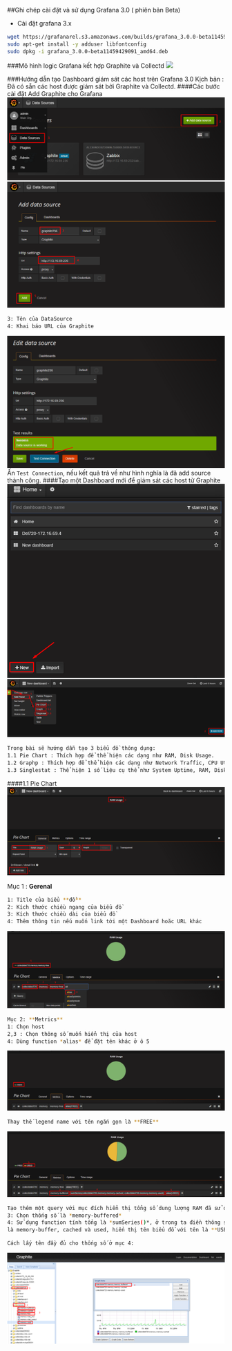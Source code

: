 ##Ghi chép cài đặt và sử dụng Grafana 3.0 ( phiên bản Beta)
- Cài đặt grafana 3.x
```sh
wget https://grafanarel.s3.amazonaws.com/builds/grafana_3.0.0-beta11459429091_amd64.deb
sudo apt-get install -y adduser libfontconfig
sudo dpkg -i grafana_3.0.0-beta11459429091_amd64.deb
```


###Mô hình logic Grafana kết hợp Graphite và Collectd
<img src="http://i.imgur.com/5GWXWLB.png">

###Hướng dẫn tạo Dashboard giám sát các host trên Grafana 3.0
Kịch bản : Đã có sẵn các host được giám sát bởi Graphite và Collectd.
####Các bước cài đặt
Add Graphite cho Grafana
![graphite](/images/Gra1.png)
![graphite](/images/Gra2.png)
```sh 
3: Tên của DataSource
4: Khai báo URL của Graphite
```
![graphite](/images/Gra3.png)
Ấn `Test Connection`, nếu kết quả trả về như hình nghĩa là đã add source thành công.
####Tạo một Dashboard mới để giám sát các host từ Graphite
![graphite](/images/Gra4.png)
![graphite](/images/Gra5.png)
```sh
Trong bài sẽ hướng dẫn tạo 3 biểu đồ thông dụng:
1.1 Pie Chart : Thích hợp để thể hiện các dạng như RAM, Disk Usage.
1.2 Graphp : Thích hợp để thể hiện các dạng như Network Traffic, CPU Utilization.
1.3 Singlestat : Thể hiện 1 số liệu cụ thể như System Uptime, RAM, Disk Total
```
####1.1 Pie Chart
![graphite](/images/Gra6.png)

Mục 1 : **Gerenal**
```sh
1: Title của biểu **đồ**
2: Kích thước chiều ngang của biểu đồ
3: Kích thước chiều dài của biểu đồ
4: Thêm thông tin nếu muốn link tới một Dashboard hoăc URL khác
```
![graphite](/images/Gra8.png)
```sh 
Mục 2: **Metrics**
1: Chọn host 
2,3 : Chọn thông số muốn hiển thị của host
4: Dùng function *alias* để đặt tên khác ở ô 5
```
![graphite](/images/Gra9.png)
```sh
Thay thế legend name với tên ngắn gọn là **FREE**
```
![graphite](/images/Gra10.png)
```sh
Tạo thêm một query với mục đích hiển thị tổng số dung lượng RAM đã sử dụng.
3: Chọn thống số là *memory-buffered*
4: Sử dụng function tính tổng là *sumSeries()*, ở trong ta điền thông số *memory-cached, memory-used*, hàm *sumSeries()* sẽ tính tổng 3 thông số
là memory-buffer, cached và used, hiển thị tên biểu đồ với tên là **USED**
```
```sh
Cách lấy tên đầy đủ cho thống số ở mục 4:
```
![graphite](/images/Gra7.png)
